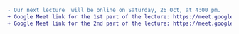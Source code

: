 <!--
+ Google Meet link 2: https://meet.google.com/pay-eveb-ebt 
-->

```diff
- Our next lecture  will be online on Saturday, 26 Oct, at 4:00 pm.
+ Google Meet link for the 1st part of the lecture: https://meet.google.com/onj-pkzn-tme
+ Google Meet link for the 2nd part of the lecture: https://meet.google.com/pay-eveb-ebt

```



<!--
```diff
+  Wish you all good luck with your exams.
-  There is no data visualization lecture tomorrow, 03 October 2024. 
```
-->
<!-- We finished the lectures.-->

<!--
### Zoom Link
https://us05web.zoom.us/j/83518532308?pwd=NXNJVXRTZmQ0dnhuU3A5ODNtanBRUT09
```diff
+ Our next lecture will be on Tuesday at 7:00 pm.
```
-->

<!--
```diff
+ The lecturer of Sunday 05th November
- will be postponed to another date
```
-->

<!--
```diff
+ You can enter the lecture after we start,
- ONLY from the BACK Door of the lecturer's room.
```
-->

<!--
### Sunday 26 Nov. Note

```diff
-  Due to the other years' exams, our lecture will be postponed 
```
-->


<!--
### For graduation projects
Please check https://github.com/FCAI-B/gp.
-->
<!--
### Zoom Link

```diff
- ...
```
https://us05web.zoom.us/j/84567940896?pwd=MFFrbjl2MkdoQnMwMHdtWjJjbCs5dz09
-->

<!--
## Lectures
- **Lecture 1** 
  - File "DV-01.pdf" https://raw.githubusercontent.com/fcai-b/dv/main/DV-01.pdf
-->
